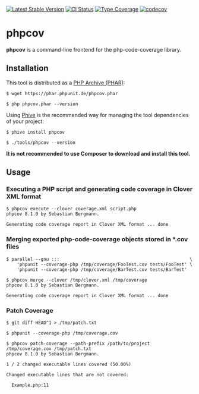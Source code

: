 [![Latest Stable Version](https://poser.pugx.org/phpunit/phpcov/v/stable.png)](https://packagist.org/packages/phpunit/phpcov)
[![CI Status](https://github.com/sebastianbergmann/phpcov/workflows/CI/badge.svg)](https://github.com/sebastianbergmann/phpcov/actions)
[![Type Coverage](https://shepherd.dev/github/sebastianbergmann/phpcov/coverage.svg)](https://shepherd.dev/github/sebastianbergmann/phpcov)
[![codecov](https://codecov.io/gh/sebastianbergmann/phpcov/branch/main/graph/badge.svg)](https://codecov.io/gh/sebastianbergmann/phpcov)

# phpcov

**phpcov** is a command-line frontend for the php-code-coverage library.

## Installation

This tool is distributed as a [PHP Archive (PHAR)](https://php.net/phar):

```
$ wget https://phar.phpunit.de/phpcov.phar

$ php phpcov.phar --version
```

Using [Phive](https://phar.io/) is the recommended way for managing the tool dependencies of your project:

```
$ phive install phpcov

$ ./tools/phpcov --version
```

**It is not recommended to use Composer to download and install this tool.**

## Usage

### Executing a PHP script and generating code coverage in Clover XML format

```
$ phpcov execute --clover coverage.xml script.php
phpcov 8.1.0 by Sebastian Bergmann.

Generating code coverage report in Clover XML format ... done
```

### Merging exported php-code-coverage objects stored in *.cov files

```
$ parallel --gnu :::                                                 \
    'phpunit --coverage-php /tmp/coverage/FooTest.cov tests/FooTest' \
    'phpunit --coverage-php /tmp/coverage/BarTest.cov tests/BarTest'
```

```
$ phpcov merge --clover /tmp/clover.xml /tmp/coverage
phpcov 8.1.0 by Sebastian Bergmann.

Generating code coverage report in Clover XML format ... done
```

### Patch Coverage

```
$ git diff HEAD^1 > /tmp/patch.txt
```

```
$ phpunit --coverage-php /tmp/coverage.cov
```

```
$ phpcov patch-coverage --path-prefix /path/to/project /tmp/coverage.cov /tmp/patch.txt
phpcov 8.1.0 by Sebastian Bergmann.

1 / 2 changed executable lines covered (50.00%)

Changed executable lines that are not covered:

  Example.php:11
```
